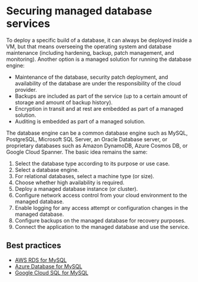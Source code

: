 # Securing managed database services

To deploy a specific build of a database, it can always be deployed inside a VM, but that means overseeing the operating system and database maintenance (including hardening, backup, patch management, and monitoring). Another option is a managed solution for running the database engine:

* Maintenance of the database, security patch deployment, and availability of the database are under the responsibility of the cloud provider.
* Backups are included as part of the service (up to a certain amount of storage and amount of backup history).
* Encryption in transit and at rest are embedded as part of a managed solution.
* Auditing is embedded as part of a managed solution.

The database engine can be a common database engine such as MySQL, PostgreSQL, Microsoft SQL Server, an Oracle Database server, or proprietary databases such as Amazon DynamoDB, Azure Cosmos DB, or Google Cloud Spanner. The basic idea remains the same:

1. Select the database type according to its purpose or use case.
2. Select a database engine.
3. For relational databases, select a machine type (or size).
4. Choose whether high availability is required.
5. Deploy a managed database instance (or cluster).
6. Configure network access control from your cloud environment to the managed database.
7. Enable logging for any access attempt or configuration changes in the managed database.
8. Configure backups on the managed database for recovery purposes.
9. Connect the application to the managed database and use the service.

## Best practices

* [AWS RDS for MySQL](../aws/rds-mysql.md)
* [Azure Database for MySQL](../azure/db-mysql.md)
* [Google Cloud SQL for MySQL](../gcp/sql-mysql.md)
